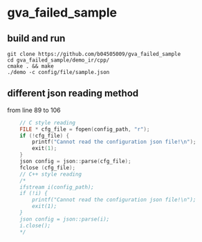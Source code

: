 # gva_failed_sample
## build and run
```shell
git clone https://github.com/b04505009/gva_failed_sample
cd gva_failed_sample/demo_ir/cpp/
cmake . && make
./demo -c config/file/sample.json
```
## different json reading method
from line 89 to 106
```cpp
    // C style reading
    FILE * cfg_file = fopen(config_path, "r");
    if (!cfg_file) {
        printf("Cannot read the configuration json file!\n");
        exit(1);
    }
    json config = json::parse(cfg_file);
    fclose (cfg_file);
    // C++ style reading
    /*
    ifstream i(config_path);
    if (!i) {
        printf("Cannot read the configuration json file!\n");
        exit(1);
    }
    json config = json::parse(i);
    i.close();
    */
```
